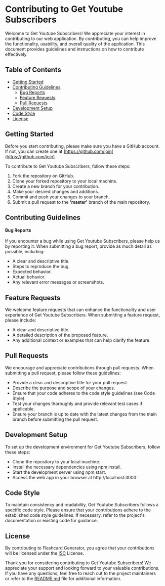# Contributing to Get Youtube Subscribers

Welcome to Get Youtube Subscribers! We appreciate your interest in contributing to our web application. By contributing, you can help improve the functionality, usability, and overall quality of the application. This document provides guidelines and instructions on how to contribute effectively.

## Table of Contents

- [Getting Started](#getting-started)
- [Contributing Guidelines](#contributing-guidelines)
  - [Bug Reports](#bug-reports)
  - [Feature Requests](#feature-requests)
  - [Pull Requests](#pull-requests)
- [Development Setup](#development-setup)
- [Code Style](#code-style)
- [License](#license)


## Getting Started

Before you start contributing, please make sure you have a GitHub account. If not, you can create one at [https://github.com/join](https://github.com/join).

To contribute to Get Youtube Subscribers, follow these steps:

1. Fork the repository on GitHub.
2. Clone your forked repository to your local machine.
3. Create a new branch for your contribution.
4. Make your desired changes and additions.
5. Commit and push your changes to your branch.
6. Submit a pull request to the **'master'** branch of the main repository.

## Contributing Guidelines

#### Bug Reports

If you encounter a bug while using Get Youtube Subscribers, please help us by reporting it. When submitting a bug report, provide as much detail as possible, including:

- A clear and descriptive title.
- Steps to reproduce the bug.
- Expected behavior.
- Actual behavior.
- Any relevant error messages or screenshots.

## Feature Requests

We welcome feature requests that can enhance the functionality and user experience of Get Youtube Subscribers. When submitting a feature request, please include:

- A clear and descriptive title.
- A detailed description of the proposed feature.
- Any additional context or examples that can help clarify the feature.

## Pull Requests

We encourage and appreciate contributions through pull requests. When submitting a pull request, please follow these guidelines:

- Provide a clear and descriptive title for your pull request.
- Describe the purpose and scope of your changes.
- Ensure that your code adheres to the code style guidelines (see Code Style).
- Test your changes thoroughly and provide relevant test cases if applicable.
- Ensure your branch is up to date with the latest changes from the main branch before submitting the pull request.

## Development Setup

To set up the development environment for Get Youtube Subscribers, follow these steps:

- Clone the repository to your local machine.
- Install the necessary dependencies using npm install.
- Start the development server using npm start.
- Access the web app in your browser at http://localhost:3000

## Code Style

To maintain consistency and readability, Get Youtube Subscribers follows a specific code style. Please ensure that your contributions adhere to the established code style guidelines. If necessary, refer to the project's documentation or existing code for guidance.

## License

By contributing to Flashcard Generator, you agree that your contributions will be licensed under the [ISC](./LICENSE) License.

Thank you for considering contributing to Get Youtube Subscribers! We appreciate your support and looking forward to your valuable contributions. If you have any questions, feel free to reach out to the project maintainers or refer to the [README.md](./README.md) file for additional information.